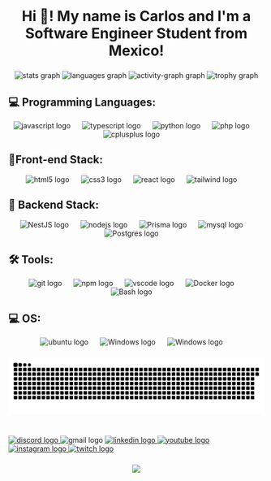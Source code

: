 <br clear="both">

<h1 align="center">Hi 👋! My name is Carlos and I'm a Software Engineer Student from Mexico!</h1>

###

<div align="center">
  <img src="https://github-readme-stats.vercel.app/api?username=ikabeee&hide_title=false&hide_rank=true&show_icons=true&include_all_commits=true&count_private=true&disable_animations=false&theme=github_dark&locale=fr&hide_border=false" height="150" alt="stats graph"  />
  <img src="https://github-readme-stats.vercel.app/api/top-langs?username=ikabeee&locale=fr&hide_title=false&layout=compact&card_width=320&langs_count=5&theme=github_dark&hide_border=false" height="151" alt="languages graph"  />
  <img src="https://github-readme-activity-graph.vercel.app/graph?username=ikabeee&theme=github-dark&area=true&hide_border=false&radius=0" height="200" alt="activity-graph graph"  />
  <img src="https://github-profile-trophy.vercel.app?username=ikabeee&column=4&row=1&margin-w=3&theme=dark_dimmed" height="150" alt="trophy graph"  />
</div>

###
<h2 align="left">💻 Programming Languages:</h2>
<div align="center">
  <img src="https://cdn.jsdelivr.net/gh/devicons/devicon/icons/javascript/javascript-original.svg" height="39" alt="javascript logo"  />
  <img width="15" />
  <img src="https://cdn.jsdelivr.net/gh/devicons/devicon/icons/typescript/typescript-original.svg" height="39" alt="typescript logo"  />
  <img width="15" />
  <img src="https://cdn.jsdelivr.net/gh/devicons/devicon/icons/python/python-original.svg" height="39" alt="python logo"  />
  <img width="15" />
  <img src="https://cdn.jsdelivr.net/gh/devicons/devicon/icons/php/php-original.svg" height="39" alt="php logo"  />
  <img width="15" />
  <img src="https://cdn.jsdelivr.net/gh/devicons/devicon/icons/cplusplus/cplusplus-plain.svg" height="39" alt="cplusplus logo"  />
  <img width="15" />
</div>
<h2 align="left">🎨Front-end Stack:</h2>
<div align="center">
  <img src="https://cdn.jsdelivr.net/gh/devicons/devicon/icons/html5/html5-original.svg" height="39" alt="html5 logo"  />
  <img width="15" />
  <img src="https://cdn.jsdelivr.net/gh/devicons/devicon/icons/css3/css3-original.svg" height="39" alt="css3 logo"  />
  <img width="15" />
  <img src="https://cdn.jsdelivr.net/gh/devicons/devicon/icons/react/react-original.svg" height="39" alt="react logo"  />
  <img width="15" />
  <img src="https://upload.wikimedia.org/wikipedia/commons/thumb/d/d5/Tailwind_CSS_Logo.svg/2560px-Tailwind_CSS_Logo.svg.png" height="39" alt="tailwind logo"  />
  <img width="15" />
</div>
<h2 align="left">🔧 Backend Stack:</h2>

<div align="center">
  <img src="https://cdn.worldvectorlogo.com/logos/nestjs.svg" height="39" alt="NestJS logo"  />
  <img width="15" />
  <img src="https://cdn.jsdelivr.net/gh/devicons/devicon/icons/nodejs/nodejs-plain-wordmark.svg" height="39" alt="nodejs logo"  />
  <img width="15" />
  <img src="https://cdn.freelogovectors.net/wp-content/uploads/2022/01/prisma_logo-freelogovectors.net_.png" height="39" alt="Prisma logo"  />
  <img width="15" />
  <img src="https://cdn.jsdelivr.net/gh/devicons/devicon/icons/mysql/mysql-original-wordmark.svg" height="39" alt="mysql logo"  />
  <img width="15" />
  <img src="https://upload.wikimedia.org/wikipedia/commons/thumb/2/29/Postgresql_elephant.svg/800px-Postgresql_elephant.svg.png" height="39" alt="Postgres logo"  />
  <img width="15" />

<h2 align="left">🛠️ Tools:</h2>
<div align="center">
  <img src="https://cdn.jsdelivr.net/gh/devicons/devicon/icons/git/git-plain.svg" height="39" alt="git logo"  />
  <img width="15" />
  <img src="https://cdn.jsdelivr.net/gh/devicons/devicon/icons/npm/npm-original-wordmark.svg" height="39" alt="npm logo"  />
  <img width="15" />
  <img src="https://cdn.jsdelivr.net/gh/devicons/devicon/icons/vscode/vscode-original.svg" height="39" alt="vscode logo"  />
  <img width="15" />
  <img src="https://cdn-icons-png.flaticon.com/512/919/919853.png" height="39" alt="Docker logo"  />
  <img width="15" />
  <img src="https://upload.wikimedia.org/wikipedia/commons/thumb/4/4b/Bash_Logo_Colored.svg/1200px-Bash_Logo_Colored.svg.png" height="39" alt="Bash logo"  />
  <img width="15" />
</div>

<h2 align="left">💻 OS:</h2>
<div align="center">
  <img src="https://upload.wikimedia.org/wikipedia/commons/thumb/9/9e/UbuntuCoF.svg/2048px-UbuntuCoF.svg.png"     
 height="39" alt="ubuntu logo"  />
  <img width="15" />
  <img src="https://seekvectors.com/files/download/Windows%2011-01.png"     
 height="39" alt="Windows logo"  />
  <img width="15" />   
  <img src="https://pbs.twimg.com/profile_images/1636475840564277251/Zy28VSg1_400x400.png"     
 height="39" alt="Windows logo"  />
  <img width="15" />   
</div>

###

<img src="https://raw.githubusercontent.com/ikabeee/ikabeee/output/snake.svg" alt="Snake animation" />

###

<br clear="both">

<div align="left">
  <a href="ikabeee" target="_blank">
    <img src="https://img.shields.io/static/v1?message=Discord&logo=discord&label=ikabeee&color=7289DA&logoColor=white&labelColor=&style=for-the-badge" height="35" alt="discord logo"  />
  </a>
  <img src="https://img.shields.io/static/v1?message=Gmail&logo=gmail&label=carlglz30@gmail.com&color=D14836&logoColor=white&labelColor=&style=for-the-badge" height="35" alt="gmail logo"  />
  <a href="https://www.linkedin.com/in/carlglzm/" target="_blank">
    <img src="https://img.shields.io/static/v1?message=LinkedIn&logo=linkedin&label=&color=0077B5&logoColor=white&labelColor=&style=for-the-badge" height="35" alt="linkedin logo"  />
  </a>
  <a href="https://www.youtube.com/@ikabeee" target="_blank">
    <img src="https://img.shields.io/static/v1?message=Youtube&logo=youtube&label=&color=FF0000&logoColor=white&labelColor=&style=for-the-badge" height="35" alt="youtube logo"  />
  </a>
  <a href="https://www.instagram.com/carlglzm/" target="_blank">
    <img src="https://img.shields.io/static/v1?message=Instagram&logo=instagram&label=&color=E4405F&logoColor=white&labelColor=&style=for-the-badge" height="35" alt="instagram logo"  />
  </a>
  <a href="https://www.twitch.tv/ikabeee" target="_blank">
    <img src="https://img.shields.io/static/v1?message=Twitch&logo=twitch&label=&color=9146FF&logoColor=white&labelColor=&style=for-the-badge" height="35" alt="twitch logo"  />
  </a>
</div>

###

<div align="center">
  <img src="https://profile-counter.glitch.me/ikabeee/count.svg?"  />
</div>

###
